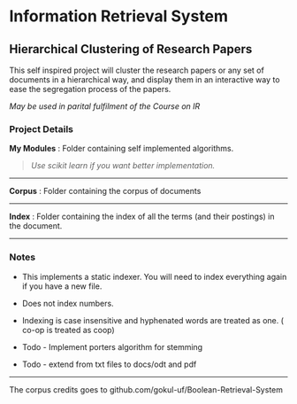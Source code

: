 # Information Retrieval System

## Hierarchical Clustering of Research Papers

This self inspired project will cluster the research papers or any set of
documents in a hierarchical way, and display them in an interactive way
to ease the segregation process of the papers.

_May be used in parital fulfilment of the Course on IR_

### Project Details

**My Modules** : Folder containing self implemented algorithms. 

> _Use scikit learn if you want better implementation._

---

**Corpus** : Folder containing the corpus of documents

---

**Index** : Folder containing the index of all the terms (and their 
postings) in the document.

---

### Notes

* This implements a static indexer. You will need to index everything again
if you have a new file.

* Does not index numbers.

* Indexing is case insensitive and hyphenated words are treated as one.
( co-op is treated as coop)

* Todo - Implement porters algorithm for stemming

* Todo - extend from txt files to docs/odt and pdf

---

The corpus credits goes to github.com/gokul-uf/Boolean-Retrieval-System
